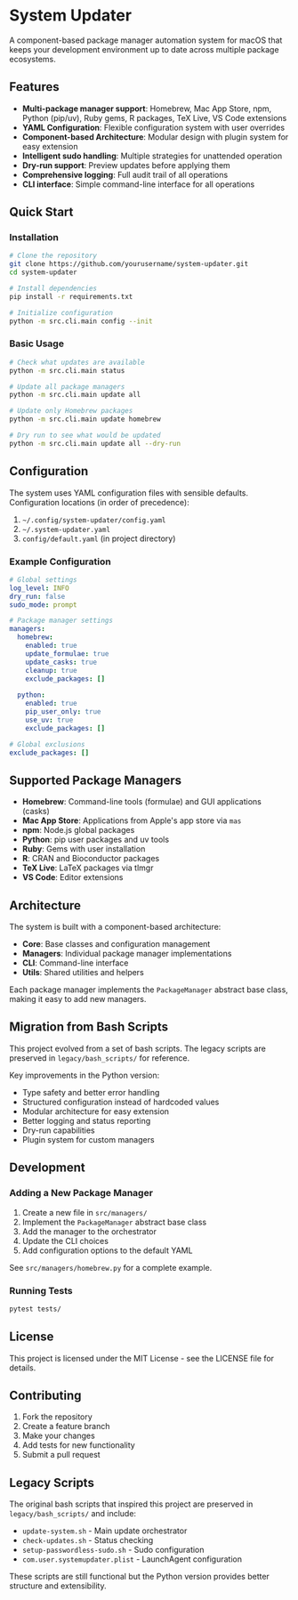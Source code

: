 # System Updater

A component-based package manager automation system for macOS that keeps your development environment up to date across multiple package ecosystems.

## Features

- **Multi-package manager support**: Homebrew, Mac App Store, npm, Python (pip/uv), Ruby gems, R packages, TeX Live, VS Code extensions
- **YAML Configuration**: Flexible configuration system with user overrides
- **Component-based Architecture**: Modular design with plugin system for easy extension
- **Intelligent sudo handling**: Multiple strategies for unattended operation
- **Dry-run support**: Preview updates before applying them
- **Comprehensive logging**: Full audit trail of all operations
- **CLI interface**: Simple command-line interface for all operations

## Quick Start

### Installation

```bash
# Clone the repository
git clone https://github.com/yourusername/system-updater.git
cd system-updater

# Install dependencies
pip install -r requirements.txt

# Initialize configuration
python -m src.cli.main config --init
```

### Basic Usage

```bash
# Check what updates are available
python -m src.cli.main status

# Update all package managers
python -m src.cli.main update all

# Update only Homebrew packages
python -m src.cli.main update homebrew

# Dry run to see what would be updated
python -m src.cli.main update all --dry-run
```

## Configuration

The system uses YAML configuration files with sensible defaults. Configuration locations (in order of precedence):

1. `~/.config/system-updater/config.yaml`
2. `~/.system-updater.yaml` 
3. `config/default.yaml` (in project directory)

### Example Configuration

```yaml
# Global settings
log_level: INFO
dry_run: false
sudo_mode: prompt

# Package manager settings
managers:
  homebrew:
    enabled: true
    update_formulae: true
    update_casks: true
    cleanup: true
    exclude_packages: []
    
  python:
    enabled: true
    pip_user_only: true
    use_uv: true
    exclude_packages: []

# Global exclusions
exclude_packages: []
```

## Supported Package Managers

- **Homebrew**: Command-line tools (formulae) and GUI applications (casks)
- **Mac App Store**: Applications from Apple's app store via `mas`
- **npm**: Node.js global packages
- **Python**: pip user packages and uv tools
- **Ruby**: Gems with user installation
- **R**: CRAN and Bioconductor packages
- **TeX Live**: LaTeX packages via tlmgr
- **VS Code**: Editor extensions

## Architecture

The system is built with a component-based architecture:

- **Core**: Base classes and configuration management
- **Managers**: Individual package manager implementations
- **CLI**: Command-line interface
- **Utils**: Shared utilities and helpers

Each package manager implements the `PackageManager` abstract base class, making it easy to add new managers.

## Migration from Bash Scripts

This project evolved from a set of bash scripts. The legacy scripts are preserved in `legacy/bash_scripts/` for reference.

Key improvements in the Python version:
- Type safety and better error handling
- Structured configuration instead of hardcoded values
- Modular architecture for easy extension
- Better logging and status reporting
- Dry-run capabilities
- Plugin system for custom managers

## Development

### Adding a New Package Manager

1. Create a new file in `src/managers/`
2. Implement the `PackageManager` abstract base class
3. Add the manager to the orchestrator
4. Update the CLI choices
5. Add configuration options to the default YAML

See `src/managers/homebrew.py` for a complete example.

### Running Tests

```bash
pytest tests/
```

## License

This project is licensed under the MIT License - see the LICENSE file for details.

## Contributing

1. Fork the repository
2. Create a feature branch
3. Make your changes
4. Add tests for new functionality
5. Submit a pull request

## Legacy Scripts

The original bash scripts that inspired this project are preserved in `legacy/bash_scripts/` and include:

- `update-system.sh` - Main update orchestrator
- `check-updates.sh` - Status checking
- `setup-passwordless-sudo.sh` - Sudo configuration
- `com.user.systemupdater.plist` - LaunchAgent configuration

These scripts are still functional but the Python version provides better structure and extensibility.